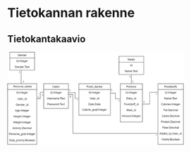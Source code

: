 # Tietokannan rakenne

## Tietokantakaavio

<img src="https://github.com/mlkulmala/tsoha-FoodDiary/blob/master/documentation/images/database.png" width="400">

